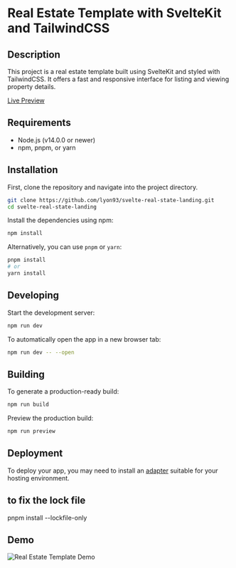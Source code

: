 
# Real Estate Template with SvelteKit and TailwindCSS

## Description

This project is a real estate template built using SvelteKit and styled with TailwindCSS. It offers a fast and responsive interface for listing and viewing property details.

[Live Preview](https://svelte-real-state-landing.vercel.app/)

## Requirements

- Node.js (v14.0.0 or newer)
- npm, pnpm, or yarn

## Installation

First, clone the repository and navigate into the project directory.

```bash
git clone https://github.com/lyon93/svelte-real-state-landing.git
cd svelte-real-state-landing
```

Install the dependencies using npm:

```bash
npm install
```

Alternatively, you can use `pnpm` or `yarn`:

```bash
pnpm install
# or
yarn install
```

## Developing

Start the development server:

```bash
npm run dev
```

To automatically open the app in a new browser tab:

```bash
npm run dev -- --open
```

## Building

To generate a production-ready build:

```bash
npm run build
```

Preview the production build:

```bash
npm run preview
```

## Deployment

To deploy your app, you may need to install an [adapter](https://kit.svelte.dev/docs/adapters) suitable for your hosting environment.

## to fix the lock file
pnpm install --lockfile-only

## Demo
![Real Estate Template Demo](https://raw.githubusercontent.com/lyon93/svelte-real-estate-landing/main/static/images/demo.png)
